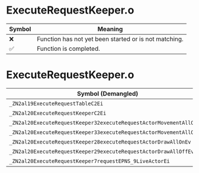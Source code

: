 # ExecuteRequestKeeper.o
| Symbol | Meaning 
| ------------- | ------------- 
| :x: | Function has not yet been started or is not matching. 
| :white_check_mark: | Function is completed. 


# ExecuteRequestKeeper.o
| Symbol (Demangled) | Symbol (Mangled) | Decompiled? |
| ------------- |  ------------- | ------------- |
| `_ZN2al19ExecuteRequestTableC2Ei` | `al::ExecuteRequestTable::ExecuteRequestTable(int)` | :white_check_mark: |
| `_ZN2al20ExecuteRequestKeeperC2Ei` | `al::ExecuteRequestKeeper::ExecuteRequestKeeper(int)` | :white_check_mark: |
| `_ZN2al20ExecuteRequestKeeper32executeRequestActorMovementAllOnEv` | `al::ExecuteRequestKeeper::executeRequestActorMovementAllOn(void)` | :white_check_mark: |
| `_ZN2al20ExecuteRequestKeeper33executeRequestActorMovementAllOffEv` | `al::ExecuteRequestKeeper::executeRequestActorMovementAllOff(void)` | :white_check_mark: |
| `_ZN2al20ExecuteRequestKeeper28executeRequestActorDrawAllOnEv` | `al::ExecuteRequestKeeper::executeRequestActorDrawAllOn(void)` | :white_check_mark: |
| `_ZN2al20ExecuteRequestKeeper29executeRequestActorDrawAllOffEv` | `al::ExecuteRequestKeeper::executeRequestActorDrawAllOff(void)` | :white_check_mark: |
| `_ZN2al20ExecuteRequestKeeper7requestEPNS_9LiveActorEi` | `al::ExecuteRequestKeeper::request(al::LiveActor *,int)` | :white_check_mark: |
